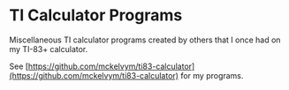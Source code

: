 # TI Calculator Programs

Miscellaneous TI calculator programs created by others that I once had on my TI-83+ calculator.

See [https://github.com/mckelvym/ti83-calculator](https://github.com/mckelvym/ti83-calculator) for my programs.
